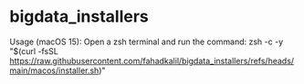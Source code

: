 # bigdata_installers

Usage (macOS 15):
  Open a zsh terminal and run the command: zsh -c -y "$(curl -fsSL https://raw.githubusercontent.com/fahadkalil/bigdata_installers/refs/heads/main/macos/installer.sh)"
